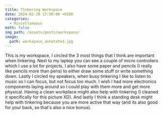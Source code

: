 ```yaml
---
title: Tinkering Workspace
date: 2024-02-20 17:50:00 +0100
categories:
  - Miscellaneous
math: false
img_path: /assets/posts/workspace/
image:
  path: workspace_annotated.jpg
---
```


This is my workspace, I circled the 3 most things that I think are important when tinkering. 
Next to my laptop you can see a couple of micro controllers which I use a lot for projects, 
I also have some paper and pencils (I really like pencils more than pens) to either draw some stuff or write something down.
Lastly I circled my speakers, when busy tinkering I like to listen to music so I can focus, but not focus too much.
I wish I had more electronics components laying around so I could play with them more and get more physical.
Having a clean workplace might also help with tinkering (I cleaned it specifically for this picture XD).
And lastly I think a standing desk might help with tinkering because you are more active that way (and its also good for your back, so that's also a nice bonus).
